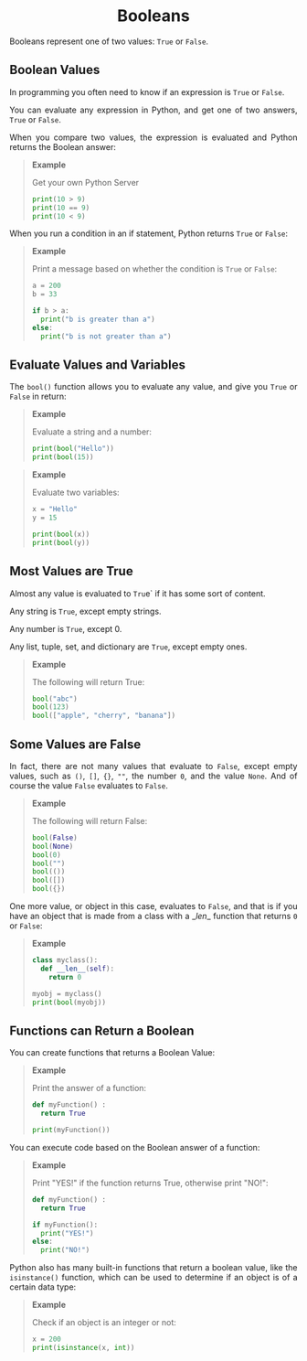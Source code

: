 <div align="justify">

# <div align="center">Booleans</div>

Booleans represent one of two values: `True` or `False`.

## Boolean Values

In programming you often need to know if an expression is `True` or `False`.

You can evaluate any expression in Python, and get one of two answers, `True` or `False`.

When you compare two values, the expression is evaluated and Python returns the Boolean answer:

> __Example__
>
> Get your own Python Server
>
> ```py
> print(10 > 9)
> print(10 == 9)
> print(10 < 9)
> ```

When you run a condition in an if statement, Python returns `True` or `False`:

> __Example__
>
> Print a message based on whether the condition is `True` or `False`:
>
> ```py
> a = 200
> b = 33
>
> if b > a:
>   print("b is greater than a")
> else:
>   print("b is not greater than a")
> ```

## Evaluate Values and Variables
The `bool()` function allows you to evaluate any value, and give you `True` or `False` in return:

> __Example__
>
> Evaluate a string and a number:
>
> ```py
> print(bool("Hello"))
> print(bool(15))
> ```

> __Example__
>
> Evaluate two variables:
>
> ```py
> x = "Hello"
> y = 15
>
> print(bool(x))
> print(bool(y))
> ```

## Most Values are True
Almost any value is evaluated to `Tru`e` if it has some sort of content.

Any string is `True`, except empty strings.

Any number is `True`, except 0.

Any list, tuple, set, and dictionary are `True`, except empty ones.

> __Example__
>
> The following will return True:
>
> ```py
> bool("abc")
> bool(123)
> bool(["apple", "cherry", "banana"])
> ```

## Some Values are False
In fact, there are not many values that evaluate to `False`, except empty values, such as `()`, `[]`, `{}`, `""`, the number `0`, and the value `None`. And of course the value `False` evaluates to `False`.

> __Example__
>
> The following will return False:
>
> ```py
> bool(False)
> bool(None)
> bool(0)
> bool("")
> bool(())
> bool([])
> bool({})
> ```

One more value, or object in this case, evaluates to `False`, and that is if you have an object that is made from a class with a \__len__ function that returns `0` or `False`:

> __Example__
>
> ```py
> class myclass():
>   def __len__(self):
>     return 0
>
> myobj = myclass()
> print(bool(myobj))
> ```

## Functions can Return a Boolean
You can create functions that returns a Boolean Value:

> __Example__
>
> Print the answer of a function:
> 
> ```py
> def myFunction() :
>   return True
>
> print(myFunction())
> ```

You can execute code based on the Boolean answer of a function:

> __Example__
>
> Print "YES!" if the function returns True, otherwise print "NO!":
>
> ```py
> def myFunction() :
>   return True
>
> if myFunction():
>   print("YES!")
> else:
>   print("NO!")
> ```

Python also has many built-in functions that return a boolean value, like the `isinstance()` function, which can be used to determine if an object is of a certain data type:

> __Example__
> 
> Check if an object is an integer or not:
>
> ```py
> x = 200
> print(isinstance(x, int))
> ```


</div>